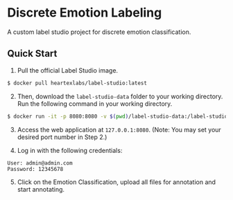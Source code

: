 # Discrete Emotion Labeling

A custom label studio project for discrete emotion classification.

## Quick Start

1. Pull the official Label Studio image.
```bash
$ docker pull heartexlabs/label-studio:latest  
```


2. Then, download the ```label-studio-data``` folder to your working directory. Run the following command in your working directory.
```bash
$ docker run -it -p 8080:8080 -v $(pwd)/label-studio-data:/label-studio/data heartexlabs/label-studio:latest
```


3. Access the web application at ```127.0.0.1:8080```. (Note: You may set your desired port number in Step 2.)


4. Log in with the following credentials:
```
User: admin@admin.com
Password: 12345678
```

5. Click on the Emotion Classification, upload all files for annotation and start annotating.
